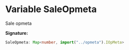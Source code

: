 
# Variable SaleOpmeta

Sale opmeta

<b>Signature:</b>

```typescript
SaleOpmeta: Map<number, import("../opmeta").IOpMeta>
```
